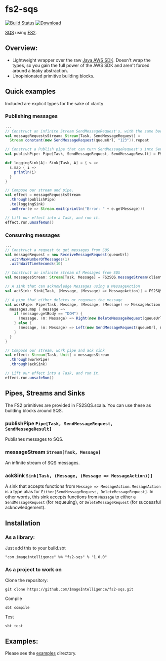 # fs2-sqs

[![Build Status](https://travis-ci.org/ImageIntelligence/fs2-sqs.svg?branch=master)](https://travis-ci.org/ImageIntelligence/fs2-sqs)
[![Download](https://api.bintray.com/packages/imageintelligence/maven/fs2-sqs/images/download.svg)](https://bintray.com/imageintelligence/maven/fs2-sqs/_latestVersion)

[SQS](https://aws.amazon.com/sqs/) using [FS2](https://github.com/functional-streams-for-scala/fs2).


## Overview:

- Lightweight wrapper over the raw [Java AWS SDK](https://aws.amazon.com/sdk-for-java/). Doesn't wrap the types, so you
gain the full power of the AWS SDK and aren't forced around a leaky abstraction.
- Unopinionated primitive building blocks.

## Quick examples

Included are explicit types for the sake of clarity 

### Publishing messages

```scala
...
// Construct an infinite Stream SendMessageRequest's, with the same body "123"
val messageRequestsStream: Stream[Task, SendMessageRequest] =
  Stream.constant(new SendMessageRequest(queueUrl, "123")).repeat

// Construct a Publish pipe that can turn SendMessageRequest's into SendMessageResult's
val publishPipe: Pipe[Task, SendMessageRequest, SendMessageResult] = FS2SQS.publishPipe(client)

def loggingSink[A]: Sink[Task, A] = { s =>
  s.map { i =>
    println(i)
  }
}

// Compose our stream and pipe.
val effect = messageRequestsStream
  .through(publishPipe)
  .to(loggingSink)
  .onError(e => Stream.emit(println("Error: " + e.getMessage)))

// Lift our effect into a Task, and run it.
effect.run.unsafeRun()
```

### Consuming messages

```scala
...
// Construct a request to get messages from SQS
val messageRequest = new ReceiveMessageRequest(queueUrl)
  .withMaxNumberOfMessages(1)
  .withWaitTimeSeconds(10)

// Construct an infinite stream of Messages from SQS
val messagesStream: Stream[Task, Message] = FS2SQS.messageStream(client, messageRequest)

// A sink that can acknowledge Messages using a MessageAction
val ackSink: Sink[Task, (Message, (Message) => MessageAction)] = FS2SQS.ackSink(client)

// A pipe that either deletes or requeues the message
val workPipe: Pipe[Task, Message, (Message, (Message) => MessageAction)] = { messages =>
  messages.map { message =>
    if (message.getBody == "DOM") {
      (message, (m: Message) => Right(new DeleteMessageRequest(queueUrl, m.getReceiptHandle)))
    } else {
      (message, (m: Message) => Left(new SendMessageRequest(queueUrl, m.getBody)))
    }
  }
}

// Compose our stream, work pipe and ack sink
val effect: Stream[Task, Unit] = messagesStream
  .through(workPipe)
  .through(ackSink)

// Lift our effect into a Task, and run it.
effect.run.unsafeRun()
```


## Pipes, Streams and Sinks

The FS2 primitives are provided in FS2SQS.scala. You can use these as building blocks around SQS. 

### publishPipe `Pipe[Task, SendMessageRequest, SendMessageResult]`

Publishes messages to SQS.

### messageStream `Stream[Task, Message]`

An infinite stream of SQS messages.

### ackSink `Sink[Task, (Message, (Message => MessageAction))]`

A sink that accepts functions from `Message => MessageAction`. `MessageAction` is a type alias for 
`Either[SendMessageRequest, DeleteMessageRequest]`. In other words, this sink accepts functions from `Message` to 
either a `SendMessageRequest` (for requeuing), or `DeleteMessageRequest` (for successful acknowledgement).

## Installation

### As a library:

Just add this to your build.sbt

```
"com.imageintelligence" %% "fs2-sqs" % "1.0.0"
```

### As a project to work on

Clone the repository:

```
git clone https://github.com/ImageIntelligence/fs2-sqs.git
```

Compile

```
sbt compile
```

Test

```
sbt test
```

## Examples:

Please see the [examples](https://github.com/imageintelligence/fs2-sqs/tree/master/src/main/scala/com/imageintelligence/fs2-sqs/examples) directory.


